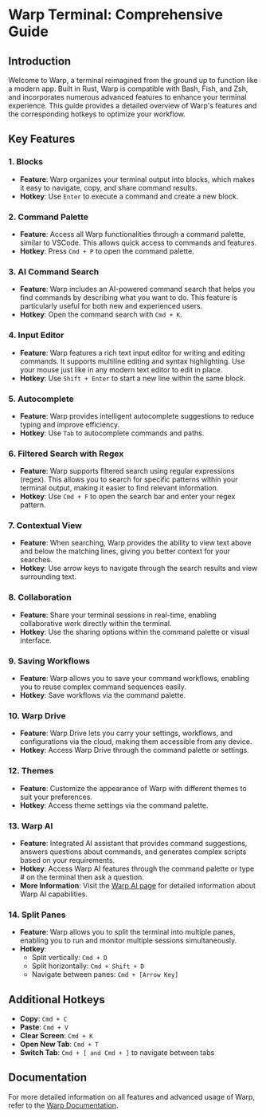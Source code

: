 # Warp Terminal: Comprehensive Guide

## Introduction

Welcome to Warp, a terminal reimagined from the ground up to function like a modern app. Built in Rust, Warp is compatible with Bash, Fish, and Zsh, and incorporates numerous advanced features to enhance your terminal experience. This guide provides a detailed overview of Warp's features and the corresponding hotkeys to optimize your workflow.

## Key Features

### 1. **Blocks**

- **Feature**: Warp organizes your terminal output into blocks, which makes it easy to navigate, copy, and share command results.
- **Hotkey**: Use `Enter` to execute a command and create a new block.

### 2. **Command Palette**

- **Feature**: Access all Warp functionalities through a command palette, similar to VSCode. This allows quick access to commands and features.
- **Hotkey**: Press `Cmd + P` to open the command palette.

### 3. **AI Command Search**

- **Feature**: Warp includes an AI-powered command search that helps you find commands by describing what you want to do. This feature is particularly useful for both new and experienced users.
- **Hotkey**: Open the command search with `Cmd + K`.

### 4. **Input Editor**

- **Feature**: Warp features a rich text input editor for writing and editing commands. It supports multiline editing and syntax highlighting. Use your mouse just like in any modern text editor to edit in place.
- **Hotkey**: Use `Shift + Enter` to start a new line within the same block.

### 5. **Autocomplete**

- **Feature**: Warp provides intelligent autocomplete suggestions to reduce typing and improve efficiency.
- **Hotkey**: Use `Tab` to autocomplete commands and paths.

### 6. **Filtered Search with Regex**

- **Feature**: Warp supports filtered search using regular expressions (regex). This allows you to search for specific patterns within your terminal output, making it easier to find relevant information.
- **Hotkey**: Use `Cmd + F` to open the search bar and enter your regex pattern.

### 7. **Contextual View**

- **Feature**: When searching, Warp provides the ability to view text above and below the matching lines, giving you better context for your searches.
- **Hotkey**: Use arrow keys to navigate through the search results and view surrounding text.

### 8. **Collaboration**

- **Feature**: Share your terminal sessions in real-time, enabling collaborative work directly within the terminal.
- **Hotkey**: Use the sharing options within the command palette or visual interface.

### 9. **Saving Workflows**

- **Feature**: Warp allows you to save your command workflows, enabling you to reuse complex command sequences easily.
- **Hotkey**: Save workflows via the command palette.

### 10. **Warp Drive**

- **Feature**: Warp Drive lets you carry your settings, workflows, and configurations via the cloud, making them accessible from any device.
- **Hotkey**: Access Warp Drive through the command palette or settings.

### 12. **Themes**

- **Feature**: Customize the appearance of Warp with different themes to suit your preferences.
- **Hotkey**: Access theme settings via the command palette.

### 13. **Warp AI**

- **Feature**: Integrated AI assistant that provides command suggestions, answers questions about commands, and generates complex scripts based on your requirements.
- **Hotkey**: Access Warp AI features through the command palette or type # on the terminal then ask a question.
- **More Information**: Visit the [Warp AI page](https://www.warp.dev/warp-ai) for detailed information about Warp AI capabilities.

### 14. **Split Panes**

- **Feature**: Warp allows you to split the terminal into multiple panes, enabling you to run and monitor multiple sessions simultaneously.
- **Hotkey**: 
  - Split vertically: `Cmd + D`
  - Split horizontally: `Cmd + Shift + D`
  - Navigate between panes: `Cmd + [Arrow Key]`

## Additional Hotkeys

- **Copy**: `Cmd + C`
- **Paste**: `Cmd + V`
- **Clear Screen**: `Cmd + K`
- **Open New Tab**: `Cmd + T`
- **Switch Tab**: `Cmd + [ and Cmd + ]` to navigate between tabs

## Documentation

For more detailed information on all features and advanced usage of Warp, refer to the [Warp Documentation](https://docs.warp.dev/).

